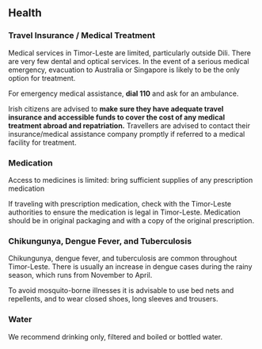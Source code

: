 ## Health

### **Travel Insurance / Medical Treatment**

Medical services in Timor-Leste are limited, particularly outside Dili. There are very few dental and optical services. In the event of a serious medical emergency, evacuation to Australia or Singapore is likely to be the only option for treatment.

For emergency medical assistance, **dial 110** and ask for an ambulance.

Irish citizens are advised to **make sure they have adequate travel insurance and accessible funds to cover the cost of any medical treatment abroad and repatriation.** Travellers are advised to contact their insurance/medical assistance company promptly if referred to a medical facility for treatment.

### **Medication**

Access to medicines is limited: bring sufficient supplies of any prescription medication

If traveling with prescription medication, check with the Timor-Leste authorities to ensure the medication is legal in Timor-Leste. Medication should be in original packaging and with a copy of the original prescription.

### **Chikungunya, Dengue Fever, and Tuberculosis**

Chikungunya, dengue fever, and tuberculosis are common throughout Timor-Leste. There is usually an increase in dengue cases during the rainy season, which runs from November to April.

To avoid mosquito-borne illnesses it is advisable to use bed nets and repellents, and to wear closed shoes, long sleeves and trousers.

### **Water**

We recommend drinking only, filtered and boiled or bottled water.